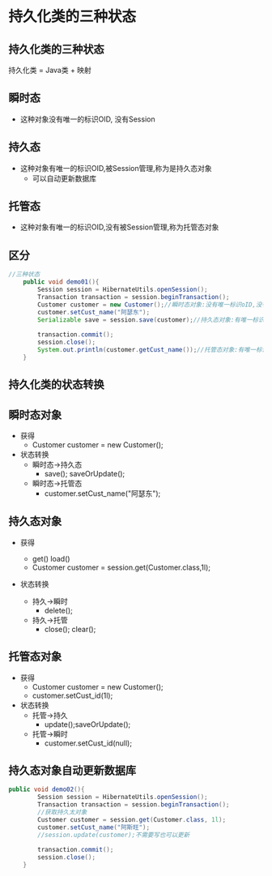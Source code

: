 # 持久化类的三种状态

## 持久化类的三种状态

持久化类 = Java类 + 映射

## 瞬时态

* 这种对象没有唯一的标识OID, 没有Session

## 持久态

* 这种对象有唯一的标识OID,被Session管理,称为是持久态对象
  * 可以自动更新数据库

## 托管态

* 这种对象有唯一的标识OID,没有被Session管理,称为托管态对象

## 区分

````java
//三种状态
	public void demo01(){
		Session session = HibernateUtils.openSession();
		Transaction transaction = session.beginTransaction();
		Customer customer = new Customer();//瞬时态对象:没有唯一标识oID,没有session管理
		customer.setCust_name("阿瑟东");
		Serializable save = session.save(customer);//持久态对象:有唯一标识OID,被Session管理
		
		transaction.commit();
		session.close();
		System.out.println(customer.getCust_name());//托管态对象:有唯一标识OID,没有被Session管理
	}
````

## 持久化类的状态转换

## 瞬时态对象

* 获得
  * Customer customer = new Customer();
* 状态转换
  * 瞬时态->持久态
    * save(); saveOrUpdate();
  * 瞬时态->托管态
    * customer.setCust_name("阿瑟东");

## 持久态对象

* 获得
  * get() load() 
  * Customer customer = session.get(Customer.class,1l);

* 状态转换
  * 持久->瞬时
    * delete();
  * 持久->托管				
    * close(); clear();

## 托管态对象

* 获得
  * Customer customer = new Customer();
  * customer.setCust_id(1l);
* 状态转换
  * 托管->持久
    * update();saveOrUpdate();
  * 托管->瞬时
    * customer.setCust_id(null);

## 持久态对象自动更新数据库

```java
public void demo02(){
		Session session = HibernateUtils.openSession();
		Transaction transaction = session.beginTransaction();
		//获取持久太对象
		Customer customer = session.get(Customer.class, 1l);
		customer.setCust_name("阿斯旺");
		//session.update(customer);不需要写也可以更新
	
		transaction.commit();
		session.close();
	}
```
